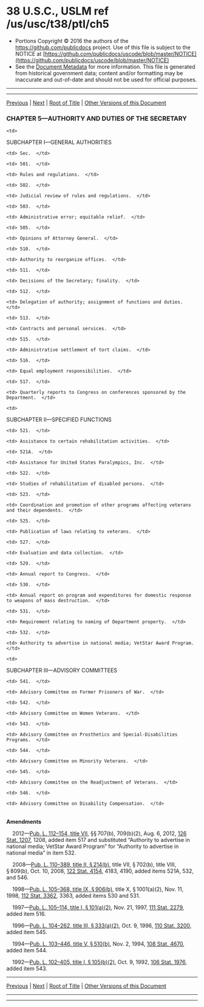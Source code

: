 ---
---

# 38 U.S.C., USLM ref /us/usc/t38/ptI/ch5

* Portions Copyright © 2016 the authors of the https://github.com/publicdocs project.
  Use of this file is subject to the NOTICE at [https://github.com/publicdocs/uscode/blob/master/NOTICE](https://github.com/publicdocs/uscode/blob/master/NOTICE)
* See the [Document Metadata](././../../../../..//README.md) for more information.
  This file is generated from historical government data; content and/or formatting may be inaccurate and out-of-date and should not be used for official purposes.

----------
----------

[Previous](./../../../../..//us/usc/t38/ptI/ch3/m__us_usc_t38_s322.md) | [Next](./../../../../..//us/usc/t38/ptI/ch5/schI/m__us_usc_t38_ptI_ch5_schI.md) | [Root of Title](./../../../../../) | [Other Versions of this Document](https://publicdocs.github.io/go/links?ns=uslm&ref=%2Fus%2Fusc%2Ft38%2FptI%2Fch5)

### CHAPTER 5—AUTHORITY AND DUTIES OF THE SECRETARY

<table>

  <tr>

    <td> 

SUBCHAPTER I—GENERAL AUTHORITIES  </td>

  </tr>

  <tr>

    <td> Sec.  </td>

  </tr>

  <tr>

    <td> 501.  </td>

    <td> Rules and regulations.  </td>

  </tr>

  <tr>

    <td> 502.  </td>

    <td> Judicial review of rules and regulations.  </td>

  </tr>

  <tr>

    <td> 503.  </td>

    <td> Administrative error; equitable relief.  </td>

  </tr>

  <tr>

    <td> 505.  </td>

    <td> Opinions of Attorney General.  </td>

  </tr>

  <tr>

    <td> 510.  </td>

    <td> Authority to reorganize offices.  </td>

  </tr>

  <tr>

    <td> 511.  </td>

    <td> Decisions of the Secretary; finality.  </td>

  </tr>

  <tr>

    <td> 512.  </td>

    <td> Delegation of authority; assignment of functions and duties.  </td>

  </tr>

  <tr>

    <td> 513.  </td>

    <td> Contracts and personal services.  </td>

  </tr>

  <tr>

    <td> 515.  </td>

    <td> Administrative settlement of tort claims.  </td>

  </tr>

  <tr>

    <td> 516.  </td>

    <td> Equal employment responsibilities.  </td>

  </tr>

  <tr>

    <td> 517.  </td>

    <td> Quarterly reports to Congress on conferences sponsored by the Department.  </td>

  </tr>

  <tr>

    <td> 

SUBCHAPTER II—SPECIFIED FUNCTIONS  </td>

  </tr>

  <tr>

    <td> 521.  </td>

    <td> Assistance to certain rehabilitation activities.  </td>

  </tr>

  <tr>

    <td> 521A.  </td>

    <td> Assistance for United States Paralympics, Inc.  </td>

  </tr>

  <tr>

    <td> 522.  </td>

    <td> Studies of rehabilitation of disabled persons.  </td>

  </tr>

  <tr>

    <td> 523.  </td>

    <td> Coordination and promotion of other programs affecting veterans and their dependents.  </td>

  </tr>

  <tr>

    <td> 525.  </td>

    <td> Publication of laws relating to veterans.  </td>

  </tr>

  <tr>

    <td> 527.  </td>

    <td> Evaluation and data collection.  </td>

  </tr>

  <tr>

    <td> 529.  </td>

    <td> Annual report to Congress.  </td>

  </tr>

  <tr>

    <td> 530.  </td>

    <td> Annual report on program and expenditures for domestic response to weapons of mass destruction.  </td>

  </tr>

  <tr>

    <td> 531.  </td>

    <td> Requirement relating to naming of Department property.  </td>

  </tr>

  <tr>

    <td> 532.  </td>

    <td> Authority to advertise in national media; VetStar Award Program.  </td>

  </tr>

  <tr>

    <td> 

SUBCHAPTER III—ADVISORY COMMITTEES  </td>

  </tr>

  <tr>

    <td> 541.  </td>

    <td> Advisory Committee on Former Prisoners of War.  </td>

  </tr>

  <tr>

    <td> 542.  </td>

    <td> Advisory Committee on Women Veterans.  </td>

  </tr>

  <tr>

    <td> 543.  </td>

    <td> Advisory Committee on Prosthetics and Special-Disabilities Programs.  </td>

  </tr>

  <tr>

    <td> 544.  </td>

    <td> Advisory Committee on Minority Veterans.  </td>

  </tr>

  <tr>

    <td> 545.  </td>

    <td> Advisory Committee on the Readjustment of Veterans.  </td>

  </tr>

  <tr>

    <td> 546.  </td>

    <td> Advisory Committee on Disability Compensation.  </td>

  </tr>

</table>

 __Amendments__ 

    2012—[Pub. L. 112–154, title VII][/us/pl/112/154], §§ 707(b), 709(b)(2), Aug. 6, 2012, [126 Stat. 1207][/us/stat/126/1207], 1208, added item 517 and substituted “Authority to advertise in national media; VetStar Award Program” for “Authority to advertise in national media” in item 532.

    2008—[Pub. L. 110–389, title II, § 214(b)][/us/pl/110/389/s214/b], title VII, § 702(b), title VIII, § 809(b), Oct. 10, 2008, [122 Stat. 4154][/us/stat/122/4154], 4183, 4190, added items 521A, 532, and 546.

    1998—[Pub. L. 105–368, title IX, § 906(b)][/us/pl/105/368/s906/b], title X, § 1001(a)(2), Nov. 11, 1998, [112 Stat. 3362][/us/stat/112/3362], 3363, added items 530 and 531.

    1997—[Pub. L. 105–114, title I, § 101(a)(2)][/us/pl/105/114/s101/a/2], Nov. 21, 1997, [111 Stat. 2279][/us/stat/111/2279], added item 516.

    1996—[Pub. L. 104–262, title III, § 333(a)(2)][/us/pl/104/262/s333/a/2], Oct. 9, 1996, [110 Stat. 3200][/us/stat/110/3200], added item 545.

    1994—[Pub. L. 103–446, title V, § 510(b)][/us/pl/103/446/s510/b], Nov. 2, 1994, [108 Stat. 4670][/us/stat/108/4670], added item 544.

    1992—[Pub. L. 102–405, title I, § 105(b)(2)][/us/pl/102/405/s105/b/2], Oct. 9, 1992, [106 Stat. 1976][/us/stat/106/1976], added item 543.

----------

[Previous](./../../../../..//us/usc/t38/ptI/ch3/m__us_usc_t38_s322.md) | [Next](./../../../../..//us/usc/t38/ptI/ch5/schI/m__us_usc_t38_ptI_ch5_schI.md) | [Root of Title](./../../../../../) | [Other Versions of this Document](https://publicdocs.github.io/go/links?ns=uslm&ref=%2Fus%2Fusc%2Ft38%2FptI%2Fch5)

----------
----------

[/us/pl/112/154]: https://publicdocs.github.io/go/links?ns=uslm&ref=%2Fus%2Fpl%2F112%2F154
[/us/stat/126/1207]: https://publicdocs.github.io/go/links?ns=uslm&ref=%2Fus%2Fstat%2F126%2F1207
[/us/pl/110/389/s214/b]: https://publicdocs.github.io/go/links?ns=uslm&ref=%2Fus%2Fpl%2F110%2F389%2Fs214%2Fb
[/us/stat/122/4154]: https://publicdocs.github.io/go/links?ns=uslm&ref=%2Fus%2Fstat%2F122%2F4154
[/us/pl/105/368/s906/b]: https://publicdocs.github.io/go/links?ns=uslm&ref=%2Fus%2Fpl%2F105%2F368%2Fs906%2Fb
[/us/stat/112/3362]: https://publicdocs.github.io/go/links?ns=uslm&ref=%2Fus%2Fstat%2F112%2F3362
[/us/pl/105/114/s101/a/2]: https://publicdocs.github.io/go/links?ns=uslm&ref=%2Fus%2Fpl%2F105%2F114%2Fs101%2Fa%2F2
[/us/stat/111/2279]: https://publicdocs.github.io/go/links?ns=uslm&ref=%2Fus%2Fstat%2F111%2F2279
[/us/pl/104/262/s333/a/2]: https://publicdocs.github.io/go/links?ns=uslm&ref=%2Fus%2Fpl%2F104%2F262%2Fs333%2Fa%2F2
[/us/stat/110/3200]: https://publicdocs.github.io/go/links?ns=uslm&ref=%2Fus%2Fstat%2F110%2F3200
[/us/pl/103/446/s510/b]: https://publicdocs.github.io/go/links?ns=uslm&ref=%2Fus%2Fpl%2F103%2F446%2Fs510%2Fb
[/us/stat/108/4670]: https://publicdocs.github.io/go/links?ns=uslm&ref=%2Fus%2Fstat%2F108%2F4670
[/us/pl/102/405/s105/b/2]: https://publicdocs.github.io/go/links?ns=uslm&ref=%2Fus%2Fpl%2F102%2F405%2Fs105%2Fb%2F2
[/us/stat/106/1976]: https://publicdocs.github.io/go/links?ns=uslm&ref=%2Fus%2Fstat%2F106%2F1976


